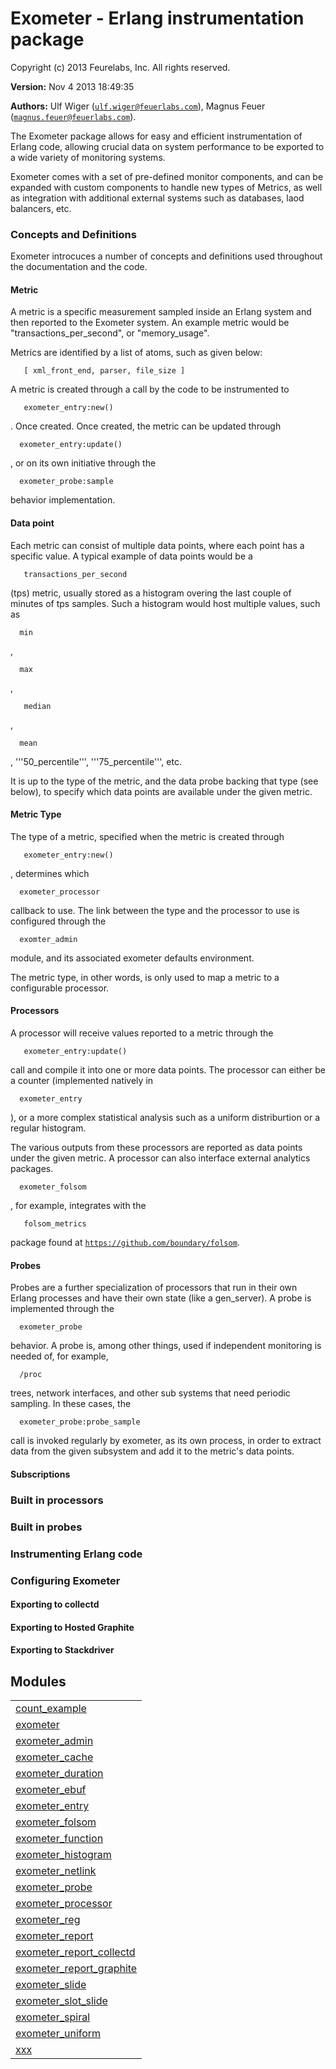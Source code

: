 

# Exometer - Erlang instrumentation package #

Copyright (c) 2013 Feurelabs, Inc. All rights reserved.

__Version:__ Nov 4 2013 18:49:35

__Authors:__ Ulf Wiger ([`ulf.wiger@feuerlabs.com`](mailto:ulf.wiger@feuerlabs.com)), Magnus Feuer ([`magnus.feuer@feuerlabs.com`](mailto:magnus.feuer@feuerlabs.com)).


The Exometer package allows for easy and efficient instrumentation of
Erlang code, allowing crucial data on system performance to be
exported to a wide variety of monitoring systems.

Exometer comes with a set of pre-defined monitor components, and can
be expanded with custom components to handle new types of Metrics, as
well as integration with additional external systems such as
databases, laod balancers, etc.


### <a name="Concepts_and_Definitions">Concepts and Definitions</a> ###

Exometer introcuces a number of concepts and definitions used
throughout the documentation and the code.


#### <a name="Metric">Metric</a> ####

A metric is a specific measurement sampled inside an Erlang system and
then reported to the Exometer system. An example  metric would be
"transactions_per_second", or "memory_usage".

Metrics are identified by a list of atoms, such as given below:

```
   [ xml_front_end, parser, file_size ]
```
A metric is created through a call by the code to be instrumented to

```
   exometer_entry:new()
```
. Once created. Once created, the metric can
be updated through 
```
  exometer_entry:update()
```
, or on its own
initiative through the 
```
  exometer_probe:sample
```

 behavior
implementation.


#### <a name="Data_point">Data point</a> ####

Each metric can consist of multiple data points, where each point has
a specific value. 
A typical example of data points would be a

```
   transactions_per_second
```
 (tps) metric, usually stored as a
histogram overing the last couple of minutes of tps samples. Such a
histogram would host multiple values, such as 
```
  min
```
, 
```
  max
```
,

```
   median
```
, 
```
  mean
```

, '''50_percentile''', '''75_percentile''',
etc.

It is up to the type of the metric, and the data probe backing that
type (see below), to specify which data points are available under the
given metric.


#### <a name="Metric_Type">Metric Type</a> ####
The type of a metric, specified when the metric is created through

```
   exometer_entry:new()
```
, determines which 
```
  exometer_processor
```


callback to use.
The link between the type and the processor to use is configured
through the 
```
  exomter_admin
```

 module, and its associated exometer
defaults environment.

The metric type, in other words, is only used to map a metric to a
configurable processor.


#### <a name="Processors">Processors</a> ####
A processor will receive values reported to a metric through the

```
   exometer_entry:update()
```
 call and compile it into one or more data
points. The processor can either be a counter (implemented natively
in 
```
  exometer_entry
```

), or a more complex statistical analysis such
as a uniform distriburtion or a regular histogram. 

The various outputs from these processors are reported as data points
under the given metric.
A processor can also interface external analytics
packages. 
```
  exometer_folsom
```
, for example, integrates with the

```
   folsom_metrics
```

 package found at
[`https://github.com/boundary/folsom`](https://github.com/boundary/folsom).


#### <a name="Probes">Probes</a> ####
Probes are a further specialization of processors that run in their
own Erlang processes and have their own state (like a gen_server). A
probe is implemented through the 
```
  exometer_probe
```

 behavior.
A probe is, among other things, used if independent monitoring is
needed of, for example, 
```
  /proc
```
 trees, network interfaces, and
other sub systems that need periodic sampling. In these cases,
the 
```
  exometer_probe:probe_sample
```

 call is invoked regularly by
exometer, as its own process, in order to extract data from
the given subsystem and add it to the metric's data points.


#### <a name="Subscriptions">Subscriptions</a> ####


### <a name="Built_in_processors">Built in processors</a> ###


### <a name="Built_in_probes">Built in probes</a> ###


### <a name="Instrumenting_Erlang_code">Instrumenting Erlang code</a> ###


### <a name="Configuring_Exometer">Configuring Exometer</a> ###


#### <a name="Exporting_to_collectd">Exporting to collectd</a> ####


#### <a name="Exporting_to_Hosted_Graphite">Exporting to Hosted Graphite</a> ####


#### <a name="Exporting_to_Stackdriver">Exporting to Stackdriver</a> ####


## Modules ##


<table width="100%" border="0" summary="list of modules">
<tr><td><a href="https://github.com/Feuerlabs/exometer/blob/master/doc/count_example.md" class="module">count_example</a></td></tr>
<tr><td><a href="https://github.com/Feuerlabs/exometer/blob/master/doc/exometer.md" class="module">exometer</a></td></tr>
<tr><td><a href="https://github.com/Feuerlabs/exometer/blob/master/doc/exometer_admin.md" class="module">exometer_admin</a></td></tr>
<tr><td><a href="https://github.com/Feuerlabs/exometer/blob/master/doc/exometer_cache.md" class="module">exometer_cache</a></td></tr>
<tr><td><a href="https://github.com/Feuerlabs/exometer/blob/master/doc/exometer_duration.md" class="module">exometer_duration</a></td></tr>
<tr><td><a href="https://github.com/Feuerlabs/exometer/blob/master/doc/exometer_ebuf.md" class="module">exometer_ebuf</a></td></tr>
<tr><td><a href="https://github.com/Feuerlabs/exometer/blob/master/doc/exometer_entry.md" class="module">exometer_entry</a></td></tr>
<tr><td><a href="https://github.com/Feuerlabs/exometer/blob/master/doc/exometer_folsom.md" class="module">exometer_folsom</a></td></tr>
<tr><td><a href="https://github.com/Feuerlabs/exometer/blob/master/doc/exometer_function.md" class="module">exometer_function</a></td></tr>
<tr><td><a href="https://github.com/Feuerlabs/exometer/blob/master/doc/exometer_histogram.md" class="module">exometer_histogram</a></td></tr>
<tr><td><a href="https://github.com/Feuerlabs/exometer/blob/master/doc/exometer_netlink.md" class="module">exometer_netlink</a></td></tr>
<tr><td><a href="https://github.com/Feuerlabs/exometer/blob/master/doc/exometer_probe.md" class="module">exometer_probe</a></td></tr>
<tr><td><a href="https://github.com/Feuerlabs/exometer/blob/master/doc/exometer_processor.md" class="module">exometer_processor</a></td></tr>
<tr><td><a href="https://github.com/Feuerlabs/exometer/blob/master/doc/exometer_reg.md" class="module">exometer_reg</a></td></tr>
<tr><td><a href="https://github.com/Feuerlabs/exometer/blob/master/doc/exometer_report.md" class="module">exometer_report</a></td></tr>
<tr><td><a href="https://github.com/Feuerlabs/exometer/blob/master/doc/exometer_report_collectd.md" class="module">exometer_report_collectd</a></td></tr>
<tr><td><a href="https://github.com/Feuerlabs/exometer/blob/master/doc/exometer_report_graphite.md" class="module">exometer_report_graphite</a></td></tr>
<tr><td><a href="https://github.com/Feuerlabs/exometer/blob/master/doc/exometer_slide.md" class="module">exometer_slide</a></td></tr>
<tr><td><a href="https://github.com/Feuerlabs/exometer/blob/master/doc/exometer_slot_slide.md" class="module">exometer_slot_slide</a></td></tr>
<tr><td><a href="https://github.com/Feuerlabs/exometer/blob/master/doc/exometer_spiral.md" class="module">exometer_spiral</a></td></tr>
<tr><td><a href="https://github.com/Feuerlabs/exometer/blob/master/doc/exometer_uniform.md" class="module">exometer_uniform</a></td></tr>
<tr><td><a href="https://github.com/Feuerlabs/exometer/blob/master/doc/xxx.md" class="module">xxx</a></td></tr></table>

